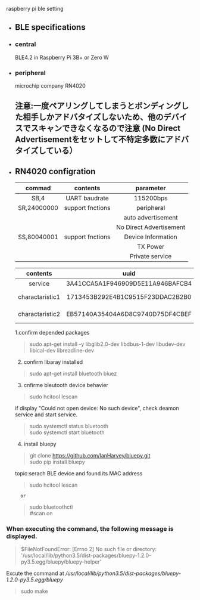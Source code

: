 raspberry pi ble setting

- ## BLE specifications

- ### central
    BLE4.2 in Raspberry Pi 3B+ or Zero W
- ### peripheral
    microchip company RN4020
	## 注意:一度ペアリングしてしまうとボンディングした相手しかアドバタイズしないため、他のデバイスでスキャンできなくなるので注意 (No Direct Advertisementをセットして不特定多数にアドバタイズしている）

- ## RN4020 configration    

	|commad|   contents    |parameter|   
	|:----:|:-------------:|:--:|   
	|SB,4|UART baudrate|115200bps|    
	|SR,24000000|support fnctions|peripheral|
	|||auto advertisement|
	|||No Direct Advertisement|
	|SS,80040001|support fnctions|Device Information|
	|||TX Power|
	|||Private service|


	|   contents    |uuid|property|bits|use|
	|:-------------:|:--:|:-------|:---:|:----:|
	|service        | 3A41CCA5A1F946909D5E11A946BAFCB4 |    |     ||
	|charactaristic1| 1713453B292E4B1C9515F23DDAC2B2B0 |reading |8| operating servo|
	|charactaristic2| EB57140A35404A6D8C9740D75DF4CBEF |writing |8| magnetic sensor|


	1.confirm depended packages 
	
	> sudo apt-get install -y libglib2.0-dev libdbus-1-dev libudev-dev libical-dev libreadline-dev

	2. confirm libaray installed 
	
	> sudo apt-get install bluetooth bluez

	3. cnfirme bleutooth device behavier    
	
	> sudo hcitool lescan   
	
	if display "Could not open device: No such device",
	check deamon service and start service.
	
	> sudo systemctl status bluetooth  
	> sudo systemctl start bluetooth    

	4. install bluepy
	
	> git clone https://github.com/IanHarvey/bluepy.git   
	> sudo pip install bluepy

	topic:serach BLE device and found its MAC address
		
	> sudo hcitool lescan
		
		or 
		
	> sudo bluetoothctl   
	> \#scan on

### **When executing the command, the following message is displayed.**
> $FileNotFoundError: [Errno 2] No such file or directory: '/usr/local/lib/python3.5/dist-packages/bluepy-1.2.0-py3.5.egg/bluepy/bluepy-helper'

Excute the command at */usr/local/lib/python3.5/dist-packages/bluepy-1.2.0-py3.5.egg/bluepy*
> sudo make